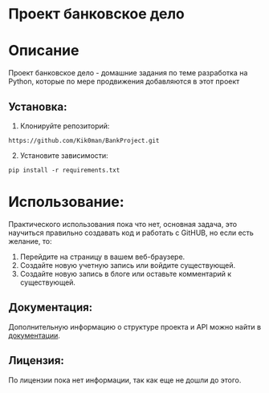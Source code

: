 # Проект банковское дело

# Описание

Проект банковское дело - домашние задания по теме разработка на Python, 
которые по мере продвижения добавляются в этот проект


## Установка:

1. Клонируйте репозиторий:
```
https://github.com/Kik0man/BankProject.git
```
2. Установите зависимости:
```
pip install -r requirements.txt
```

# Использование:

Практического использования пока что нет, основная задача, это научиться правильно создавать код 
и работать с GitHUB, но если есть желание, то:
1. Перейдите на страницу в вашем веб-браузере.
2. Создайте новую учетную запись или войдите существующей.
3. Создайте новую запись в блоге или оставьте комментарий к существующей.

## Документация:

Дополнительную информацию о структуре проекта и API можно найти в [документации](C:\Users\Astolfo\PycharmProjects\Bank_Project/README.md).


## Лицензия:

По лицензии пока нет информации, так как еще не дошли до этого.



